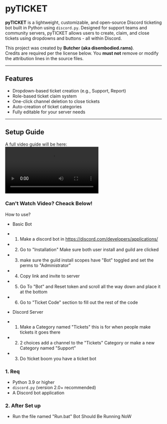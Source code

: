 # pyTICKET

**pyTICKET** is a lightweight, customizable, and open-source Discord ticketing bot built in Python using `discord.py`. Designed for support teams and community servers, pyTICKET allows users to create, claim, and close tickets using dropdowns and buttons - all within Discord.

This project was created by **Butcher (aka disembodied.rams)**.  
Credits are required per the license below. You **must not** remove or modify the attribution lines in the source files.

---

## Features

- Dropdown-based ticket creation (e.g., Support, Report)
- Role-based ticket claim system
- One-click channel deletion to close tickets
- Auto-creation of ticket categories
- Fully editable for your server needs

---

## Setup Guide

A full video guide will be here:  
<video src="HTSU.mp4" controls></video>

### Can't Watch Video? Cheack Below!

How to use?
- Basic Bot 
* 1. Make a discord bot in https://discord.com/developers/applications/
* 2. Go to "Installation" Make sure both user install and guild are clicked
* 3. make sure the guild install scopes have "Bot" toggled and set the perms to "Administrator"
* 4. Copy link and invite to server
* 5. Go To "Bot" and Reset token and scroll all the way down and place it at the bottom
* 6. Go to "Ticket Code" section to fill out the rest of the code

- Discord Server
* 1. Make a Category named "Tickets" this is for when people make tickets it goes there
* 2. 2 choices add a channel to the "Tickets" Category or make a new Category named "Support"
* 3. Do !ticket 
 boom you have a ticket bot


### 1. Req

- Python 3.9 or higher
- `discord.py` (version 2.0+ recommended)
- A Discord bot application

### 2. After Set up

- Run the file named "Run.bat"
  Bot Should Be Running NoW
